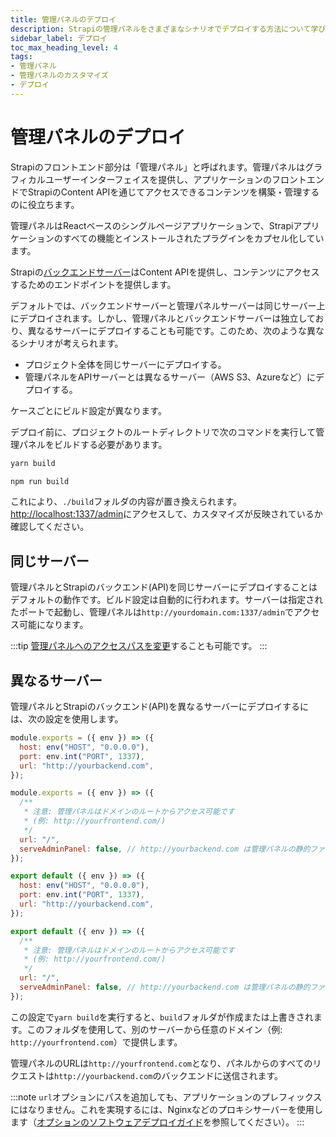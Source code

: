 ```yaml
---
title: 管理パネルのデプロイ
description: Strapiの管理パネルをさまざまなシナリオでデプロイする方法について学びましょう。
sidebar_label: デプロイ
toc_max_heading_level: 4
tags:
- 管理パネル 
- 管理パネルのカスタマイズ
- デプロイ
---
```


# 管理パネルのデプロイ

Strapiのフロントエンド部分は「管理パネル」と呼ばれます。管理パネルはグラフィカルユーザーインターフェイスを提供し、アプリケーションのフロントエンドでStrapiのContent APIを通じてアクセスできるコンテンツを構築・管理するのに役立ちます。

管理パネルはReactベースのシングルページアプリケーションで、Strapiアプリケーションのすべての機能とインストールされたプラグインをカプセル化しています。

Strapiの[バックエンドサーバー](/dev-docs/backend-customization)はContent APIを提供し、コンテンツにアクセスするためのエンドポイントを提供します。

デフォルトでは、バックエンドサーバーと管理パネルサーバーは同じサーバー上にデプロイされます。しかし、管理パネルとバックエンドサーバーは独立しており、異なるサーバーにデプロイすることも可能です。このため、次のような異なるシナリオが考えられます。

- プロジェクト全体を同じサーバーにデプロイする。
- 管理パネルをAPIサーバーとは異なるサーバー（AWS S3、Azureなど）にデプロイする。

ケースごとにビルド設定が異なります。

デプロイ前に、プロジェクトのルートディレクトリで次のコマンドを実行して管理パネルをビルドする必要があります。

<Tabs groupId="yarn-npm">

<TabItem value="yarn" label="yarn">

```sh
yarn build
```

</TabItem>

<TabItem value="npm" label="npm">

```sh
npm run build
```

</TabItem>

</Tabs>

これにより、`./build`フォルダの内容が置き換えられます。[http://localhost:1337/admin](http://localhost:1337/admin)にアクセスして、カスタマイズが反映されているか確認してください。

## 同じサーバー

管理パネルとStrapiのバックエンド(API)を同じサーバーにデプロイすることはデフォルトの動作です。ビルド設定は自動的に行われます。サーバーは指定されたポートで起動し、管理パネルは`http://yourdomain.com:1337/admin`でアクセス可能になります。

:::tip
[管理パネルへのアクセスパスを変更](/dev-docs/admin-panel-customization/host-port-path)することも可能です。
:::

## 異なるサーバー

管理パネルとStrapiのバックエンド(API)を異なるサーバーにデプロイするには、次の設定を使用します。

<Tabs groupId="js-ts">
<TabItem value="js" label="JavaScript">

```js title="./config/server.js"
module.exports = ({ env }) => ({
  host: env("HOST", "0.0.0.0"),
  port: env.int("PORT", 1337),
  url: "http://yourbackend.com",
});
```

```js title="./config/admin.js"
module.exports = ({ env }) => ({
  /**
   * 注意: 管理パネルはドメインのルートからアクセス可能です 
   * (例: http://yourfrontend.com/)
   */ 
  url: "/",
  serveAdminPanel: false, // http://yourbackend.com は管理パネルの静的ファイルを提供しません
});
```

</TabItem>

<TabItem value="ts" label="TypeScript">

```js title="./config/server.ts"
export default ({ env }) => ({
  host: env("HOST", "0.0.0.0"),
  port: env.int("PORT", 1337),
  url: "http://yourbackend.com",
});
```

```js title="./config/admin.ts"
export default ({ env }) => ({
  /**
   * 注意: 管理パネルはドメインのルートからアクセス可能です 
   * (例: http://yourfrontend.com/)
   */ 
  url: "/",
  serveAdminPanel: false, // http://yourbackend.com は管理パネルの静的ファイルを提供しません
});
```

</TabItem>
</Tabs>

この設定で`yarn build`を実行すると、`build`フォルダが作成または上書きされます。このフォルダを使用して、別のサーバーから任意のドメイン（例: `http://yourfrontend.com`）で提供します。

管理パネルのURLは`http://yourfrontend.com`となり、パネルからのすべてのリクエストは`http://yourbackend.com`のバックエンドに送信されます。

:::note
`url`オプションにパスを追加しても、アプリケーションのプレフィックスにはなりません。これを実現するには、Nginxなどのプロキシサーバーを使用します（[オプションのソフトウェアデプロイガイド](/dev-docs/deployment#optional-software-guides)を参照してください）。
:::